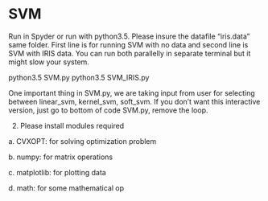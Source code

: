 # SVM

Run in Spyder or run with python3.5. Please insure the datafile “iris.data” same folder. First
line is for running SVM with no data and second line is SVM with IRIS data. You can run both
parallelly in separate terminal but it might slow your system.

python3.5 SVM.py
python3.5 SVM_IRIS.py

One important thing in SVM.py, we are taking input from user for selecting between
linear_svm, kernel_svm, soft_svm. If you don’t want this interactive version, just go to
bottom of code SVM.py, remove the loop.

2. Please install modules required

a. CVXOPT: for solving optimization problem

b. numpy: for matrix operations

c. matplotlib: for plotting data

d. math: for some mathematical op
